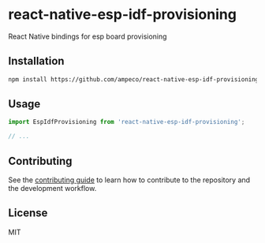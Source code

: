 # react-native-esp-idf-provisioning

React Native bindings for esp board provisioning

## Installation

```sh
npm install https://github.com/ampeco/react-native-esp-idf-provisioning
```

## Usage

```js
import EspIdfProvisioning from 'react-native-esp-idf-provisioning';

// ...
```

## Contributing

See the [contributing guide](CONTRIBUTING.md) to learn how to contribute to the repository and the development workflow.

## License

MIT

